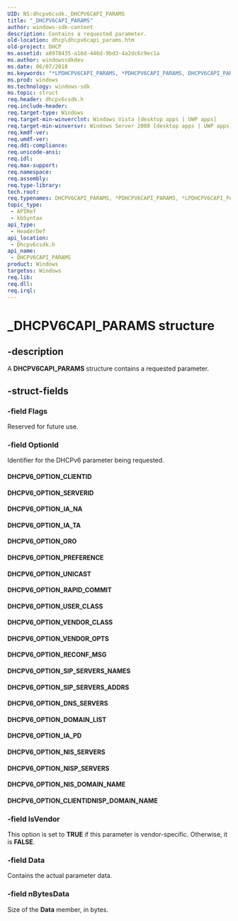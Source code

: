 ```yaml
---
UID: NS:dhcpv6csdk._DHCPV6CAPI_PARAMS
title: "_DHCPV6CAPI_PARAMS"
author: windows-sdk-content
description: Contains a requested parameter.
old-location: dhcp\dhcpv6capi_params.htm
old-project: DHCP
ms.assetid: a8978435-a16d-446d-9bd3-4a2dc6c9ec1a
ms.author: windowssdkdev
ms.date: 06/07/2018
ms.keywords: "*LPDHCPV6CAPI_PARAMS, *PDHCPV6CAPI_PARAMS, DHCPV6CAPI_PARAMS, DHCPV6CAPI_PARAMS structure [DHCP], DHCPV6_OPTION_CLIENTID, DHCPV6_OPTION_CLIENTIDNISP_DOMAIN_NAME, DHCPV6_OPTION_DNS_SERVERS, DHCPV6_OPTION_DOMAIN_LIST, DHCPV6_OPTION_IA_NA, DHCPV6_OPTION_IA_PD, DHCPV6_OPTION_IA_TA, DHCPV6_OPTION_NISP_SERVERS, DHCPV6_OPTION_NIS_DOMAIN_NAME, DHCPV6_OPTION_NIS_SERVERS, DHCPV6_OPTION_ORO, DHCPV6_OPTION_PREFERENCE, DHCPV6_OPTION_RAPID_COMMIT, DHCPV6_OPTION_RECONF_MSG, DHCPV6_OPTION_SERVERID, DHCPV6_OPTION_SIP_SERVERS_ADDRS, DHCPV6_OPTION_SIP_SERVERS_NAMES, DHCPV6_OPTION_UNICAST, DHCPV6_OPTION_USER_CLASS, DHCPV6_OPTION_VENDOR_CLASS, DHCPV6_OPTION_VENDOR_OPTS, LPDHCPV6CAPI_PARAMS, LPDHCPV6CAPI_PARAMS structure pointer [DHCP], PDHCPV6CAPI_PARAMS, PDHCPV6CAPI_PARAMS structure pointer [DHCP], _DHCPV6CAPI_PARAMS, dhcp.dhcpv6capi_params, dhcpv6csdk/DHCPV6CAPI_PARAMS, dhcpv6csdk/LPDHCPV6CAPI_PARAMS, dhcpv6csdk/PDHCPV6CAPI_PARAMS"
ms.prod: windows
ms.technology: windows-sdk
ms.topic: struct
req.header: dhcpv6csdk.h
req.include-header: 
req.target-type: Windows
req.target-min-winverclnt: Windows Vista [desktop apps | UWP apps]
req.target-min-winversvr: Windows Server 2008 [desktop apps | UWP apps]
req.kmdf-ver: 
req.umdf-ver: 
req.ddi-compliance: 
req.unicode-ansi: 
req.idl: 
req.max-support: 
req.namespace: 
req.assembly: 
req.type-library: 
tech.root: 
req.typenames: DHCPV6CAPI_PARAMS, *PDHCPV6CAPI_PARAMS, *LPDHCPV6CAPI_PARAMS
topic_type:
 - APIRef
 - kbSyntax
api_type:
 - HeaderDef
api_location:
 - Dhcpv6csdk.h
api_name:
 - DHCPV6CAPI_PARAMS
product: Windows
targetos: Windows
req.lib: 
req.dll: 
req.irql: 
---
```


# _DHCPV6CAPI_PARAMS structure


## -description


A <b>DHCPV6CAPI_PARAMS</b> structure contains a requested parameter.


## -struct-fields




### -field Flags

Reserved for future use.


### -field OptionId

Identifier for the DHCPv6 parameter being requested.

<a id="DHCPV6_OPTION_CLIENTID"></a>
<a id="dhcpv6_option_clientid"></a>


#### DHCPV6_OPTION_CLIENTID

<a id="DHCPV6_OPTION_SERVERID"></a>
<a id="dhcpv6_option_serverid"></a>


#### DHCPV6_OPTION_SERVERID

<a id="DHCPV6_OPTION_IA_NA"></a>
<a id="dhcpv6_option_ia_na"></a>


#### DHCPV6_OPTION_IA_NA

<a id="DHCPV6_OPTION_IA_TA"></a>
<a id="dhcpv6_option_ia_ta"></a>


#### DHCPV6_OPTION_IA_TA

<a id="DHCPV6_OPTION_ORO"></a>
<a id="dhcpv6_option_oro"></a>


#### DHCPV6_OPTION_ORO

<a id="DHCPV6_OPTION_PREFERENCE"></a>
<a id="dhcpv6_option_preference"></a>


#### DHCPV6_OPTION_PREFERENCE

<a id="DHCPV6_OPTION_UNICAST"></a>
<a id="dhcpv6_option_unicast"></a>


#### DHCPV6_OPTION_UNICAST

<a id="DHCPV6_OPTION_RAPID_COMMIT"></a>
<a id="dhcpv6_option_rapid_commit"></a>


#### DHCPV6_OPTION_RAPID_COMMIT

<a id="DHCPV6_OPTION_USER_CLASS"></a>
<a id="dhcpv6_option_user_class"></a>


#### DHCPV6_OPTION_USER_CLASS

<a id="DHCPV6_OPTION_VENDOR_CLASS"></a>
<a id="dhcpv6_option_vendor_class"></a>


#### DHCPV6_OPTION_VENDOR_CLASS

<a id="DHCPV6_OPTION_VENDOR_OPTS"></a>
<a id="dhcpv6_option_vendor_opts"></a>


#### DHCPV6_OPTION_VENDOR_OPTS

<a id="DHCPV6_OPTION_RECONF_MSG"></a>
<a id="dhcpv6_option_reconf_msg"></a>


#### DHCPV6_OPTION_RECONF_MSG

<a id="DHCPV6_OPTION_SIP_SERVERS_NAMES"></a>
<a id="dhcpv6_option_sip_servers_names"></a>


#### DHCPV6_OPTION_SIP_SERVERS_NAMES

<a id="DHCPV6_OPTION_SIP_SERVERS_ADDRS"></a>
<a id="dhcpv6_option_sip_servers_addrs"></a>


#### DHCPV6_OPTION_SIP_SERVERS_ADDRS

<a id="DHCPV6_OPTION_DNS_SERVERS"></a>
<a id="dhcpv6_option_dns_servers"></a>


#### DHCPV6_OPTION_DNS_SERVERS

<a id="DHCPV6_OPTION_DOMAIN_LIST"></a>
<a id="dhcpv6_option_domain_list"></a>


#### DHCPV6_OPTION_DOMAIN_LIST

<a id="DHCPV6_OPTION_IA_PD"></a>
<a id="dhcpv6_option_ia_pd"></a>


#### DHCPV6_OPTION_IA_PD

<a id="DHCPV6_OPTION_NIS_SERVERS"></a>
<a id="dhcpv6_option_nis_servers"></a>


#### DHCPV6_OPTION_NIS_SERVERS

<a id="DHCPV6_OPTION_NISP_SERVERS"></a>
<a id="dhcpv6_option_nisp_servers"></a>


#### DHCPV6_OPTION_NISP_SERVERS

<a id="DHCPV6_OPTION_NIS_DOMAIN_NAME"></a>
<a id="dhcpv6_option_nis_domain_name"></a>


#### DHCPV6_OPTION_NIS_DOMAIN_NAME

<a id="DHCPV6_OPTION_CLIENTIDNISP_DOMAIN_NAME"></a>
<a id="dhcpv6_option_clientidnisp_domain_name"></a>


#### DHCPV6_OPTION_CLIENTIDNISP_DOMAIN_NAME


### -field IsVendor

This option is set to <b>TRUE</b> if this parameter is vendor-specific.  Otherwise, it is <b>FALSE</b>.


### -field Data

Contains the actual parameter data.


### -field nBytesData

Size of the <b>Data</b> member, in bytes.

